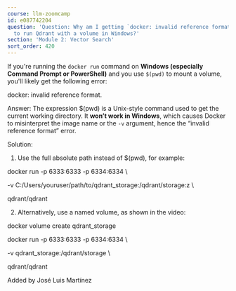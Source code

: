 ```yaml
---
course: llm-zoomcamp
id: e087742204
question: 'Question: Why am I getting `docker: invalid reference format` when trying
  to run Qdrant with a volume in Windows?'
section: 'Module 2: Vector Search'
sort_order: 420
---
```


If you're running the `docker run` command on **Windows (especially Command Prompt or PowerShell)** and you use `$(pwd)` to mount a volume, you'll likely get the following error:

docker: invalid reference format.

Answer: The expression $(pwd) is a Unix-style command used to get the current working directory. It **won’t work in Windows**, which causes Docker to misinterpret the image name or the `-v` argument, hence the “invalid reference format” error.

Solution:

1. Use the full absolute path instead of $(pwd), for example:

docker run -p 6333:6333 -p 6334:6334 \

-v C:/Users/youruser/path/to/qdrant_storage:/qdrant/storage:z \

qdrant/qdrant

2. Alternatively, use a named volume, as shown in the video:

docker volume create qdrant_storage

docker run -p 6333:6333 -p 6334:6334 \

-v qdrant_storage:/qdrant/storage \

qdrant/qdrant

Added by José Luis Martínez

